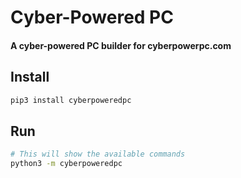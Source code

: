 # Cyber-Powered PC
#### A cyber-powered PC builder for cyberpowerpc.com

## Install
```bash
pip3 install cyberpoweredpc
```

## Run
```bash
# This will show the available commands
python3 -m cyberpoweredpc
```